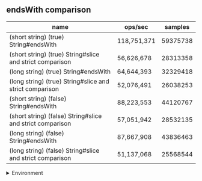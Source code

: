 ## endsWith comparison

|name|ops/sec|samples|
|-|-|-|
|(short string) (true) String#endsWith|118,751,371|59375738|
|(short string) (true) String#slice and strict comparison|56,626,678|28313358|
|(long string) (true) String#endsWith|64,644,393|32329418|
|(long string) (true) String#slice and strict comparison|52,076,491|26038253|
|(short string) (false) String#endsWith|88,223,553|44120767|
|(short string) (false) String#slice and strict comparison|57,051,942|28532135|
|(long string) (false) String#endsWith|87,667,908|43836463|
|(long string) (false) String#slice and strict comparison|51,137,068|25568544|


<details>
<summary>Environment</summary>

* __Machine:__ linux x64 | 4 vCPUs | 7.6GB Mem
* __Run:__ Fri Oct 11 2024 21:37:49 GMT+0000 (Coordinated Universal Time)
* __Node:__ `v22.8.0`
</details>

<!--
{"environment":{"platform":"linux","arch":"x64","cpus":4,"totalMemory":7.597881317138672},"benchmarks":[{"name":"(short string) (true) String#endsWith","opsSec":118751371.26129055,"samples":59375738},{"name":"(short string) (true) String#slice and strict comparison","opsSec":56626678.852898665,"samples":28313358},{"name":"(long string) (true) String#endsWith","opsSec":64644393.408202305,"samples":32329418},{"name":"(long string) (true) String#slice and strict comparison","opsSec":52076491.93934718,"samples":26038253},{"name":"(short string) (false) String#endsWith","opsSec":88223553.3340421,"samples":44120767},{"name":"(short string) (false) String#slice and strict comparison","opsSec":57051942.558563605,"samples":28532135},{"name":"(long string) (false) String#endsWith","opsSec":87667908.06427823,"samples":43836463},{"name":"(long string) (false) String#slice and strict comparison","opsSec":51137068.26109165,"samples":25568544}]}-->

